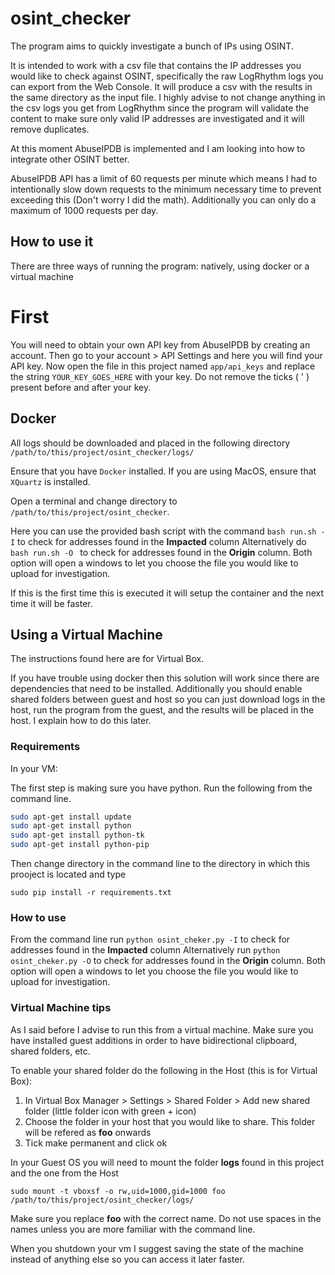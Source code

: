 # osint_checker

The program aims to quickly investigate a bunch of IPs using OSINT.

It is intended to work with a csv file that contains the IP addresses you would like to check against OSINT, specifically the raw LogRhythm logs you can export from the Web Console. It will produce a csv with the results in the same directory as the input file. I highly advise to not change anything in the csv logs you get from LogRhythm since the program will validate the content to make sure only valid IP addresses are investigated and it will remove duplicates.

At this moment AbuseIPDB is implemented and I am looking into how to integrate other OSINT better.

AbuseIPDB API has a limit of 60 requests per minute which means I had to intentionally slow down requests to the minimum necessary time to prevent exceeding this (Don't worry I did the math). Additionally you can only do a maximum of 1000 requests per day.

## How to use it

There are three ways of running the program: natively, using docker or a virtual machine

# First

You will need to obtain your own API key from AbuseIPDB by creating an account. Then go to your account > API Settings and here you will find your API key. Now open the file in this project named `app/api_keys` and replace the string `YOUR_KEY_GOES_HERE` with your key. Do not remove the ticks ( ' ) present before and after your key.

## Docker

All logs should be downloaded and placed in the following directory `/path/to/this/project/osint_checker/logs/`

Ensure that you have `Docker` installed. If you are using MacOS, ensure that `XQuartz` is installed.

Open a terminal and change directory to `/path/to/this/project/osint_checker`.

Here you can use the provided bash script with the command `bash run.sh -I` to check for addresses found in the **Impacted** column
Alternatively do `bash run.sh -O ` to check for addresses found in the **Origin** column. Both option will open a windows to let you choose the file you would like to upload for investigation.

If this is the first time this is executed it will setup the container and the next time it will be faster.

## Using a Virtual Machine

The instructions found here are for Virtual Box.

If you have trouble using docker then this solution will work since there are dependencies that need to be installed. Additionally you should enable shared folders between guest and host so you can just download logs in the host, run the program from the guest, and the results will be placed in the host. I explain how to do this later.

### Requirements

In your VM:

The first step is making sure you have python. Run the following from the command line.

```bash
sudo apt-get install update
sudo apt-get install python
sudo apt-get install python-tk
sudo apt-get install python-pip
```

 Then change directory in the command line to the directory in which this prooject is located and type

 ```
 sudo pip install -r requirements.txt
 ```



 ### How to use

 From the command line run `python osint_cheker.py -I` to check for addresses found in the **Impacted** column
 Alternatively run `python osint_cheker.py -O` to check for addresses found in the **Origin** column. Both option will open a windows to let you choose the file you would like to upload for investigation.

 ### Virtual Machine tips

 As I said before I advise to run this from a virtual machine. Make sure you have installed guest additions in order to have bidirectional clipboard, shared folders, etc.

 To enable your shared folder do the following in the Host (this is for Virtual Box):

 1. In Virtual Box Manager > Settings > Shared Folder > Add new shared folder (little folder icon with green + icon)
 2. Choose the folder in your host that you would like to share. This folder will be refered as **foo** onwards
 3. Tick make permanent and click ok

 In your Guest OS you will need to mount the folder **logs** found in this project and the one from the Host

`sudo mount -t vboxsf -o rw,uid=1000,gid=1000 foo /path/to/this/project/osint_checker/logs/`

 Make sure you replace **foo**  with the correct name. Do not use spaces in the names unless you are more familiar with the command line.

 When you shutdown your vm I suggest saving the state of the machine instead of anything else so you can access it later faster.
